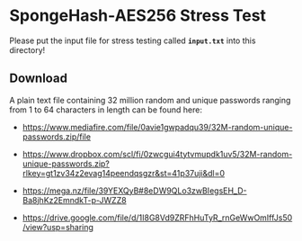# SpongeHash-AES256 Stress Test

Please put the input file for stress testing called **`input.txt`** into this directory!

## Download

A plain text file containing 32 million random and unique passwords ranging from 1 to 64 characters in length can be found here:

* <https://www.mediafire.com/file/0avie1gwpadqu39/32M-random-unique-passwords.zip/file>

* <https://www.dropbox.com/scl/fi/0zwcgui4tytvmupdk1uv5/32M-random-unique-passwords.zip?rlkey=gt1zv34z2evag14peendqsgzr&st=41p37uji&dl=0>

* <https://mega.nz/file/39YEXQyB#8eDW9QLo3zwBIegsEH_D-Ba8jhKz2EmndkT-p-JWZZ8>

* <https://drive.google.com/file/d/1I8G8Vd9ZRFhHuTyR_rnGeWwOmIffJs50/view?usp=sharing>
